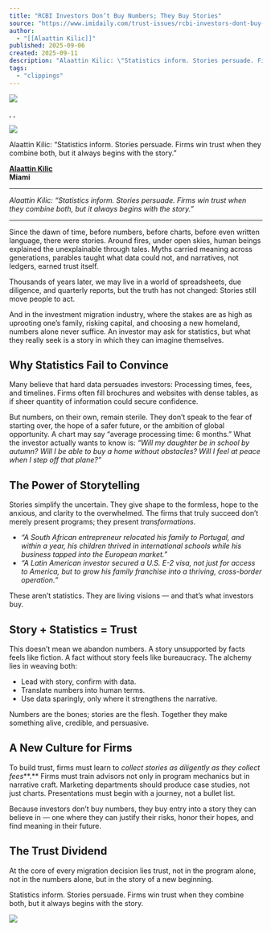 ```yaml
---
title: "RCBI Investors Don’t Buy Numbers; They Buy Stories"
source: "https://www.imidaily.com/trust-issues/rcbi-investors-dont-buy-numbers-they-buy-stories/"
author:
  - "[[Alaattin Kilic]]"
published: 2025-09-06
created: 2025-09-11
description: "Alaattin Kilic: \"Statistics inform. Stories persuade. Firms win trust when they combine both, but it always begins with the story.\""
tags:
  - "clippings"
---
```

![](https://www.imidaily.com/wp-content/uploads/2025/09/Background-2025-09-06T205556.574.png)

, ,

![](https://www.imidaily.com/wp-content/uploads/2025/09/2dce1fbf-4931-43a6-8eca-b4cf94237467_removalai_preview.png)

Alaattin Kilic: “Statistics inform. Stories persuade. Firms win trust when they combine both, but it always begins with the story.”

**[Alaattin Kilic](https://www.imidaily.com/alaattin-kilic/)**  
**Miami**

---

*Alaattin Kilic: “Statistics inform. Stories persuade. Firms win trust when they combine both, but it always begins with the story.”*

---

Since the dawn of time, before numbers, before charts, before even written language, there were stories. Around fires, under open skies, human beings explained the unexplainable through tales. Myths carried meaning across generations, parables taught what data could not, and narratives, not ledgers, earned trust itself.

Thousands of years later, we may live in a world of spreadsheets, due diligence, and quarterly reports, but the truth has not changed: Stories still move people to act.

And in the investment migration industry, where the stakes are as high as uprooting one’s family, risking capital, and choosing a new homeland, numbers alone never suffice. An investor may ask for statistics, but what they really seek is a story in which they can imagine themselves.

## Why Statistics Fail to Convince

Many believe that hard data persuades investors: Processing times, fees, and timelines. Firms often fill brochures and websites with dense tables, as if sheer quantity of information could secure confidence.

But numbers, on their own, remain sterile. They don’t speak to the fear of starting over, the hope of a safer future, or the ambition of global opportunity. A chart may say “average processing time: 6 months.” What the investor actually wants to know is: *“Will my daughter be in school by autumn? Will I be able to buy a home without obstacles? Will I feel at peace when I step off that plane?”*

## The Power of Storytelling

Stories simplify the uncertain. They give shape to the formless, hope to the anxious, and clarity to the overwhelmed. The firms that truly succeed don’t merely present programs; they present *transformations*.

- *“A South African entrepreneur relocated his family to Portugal, and within a year, his children thrived in international schools while his business tapped into the European market.”*
- *“A Latin American investor secured a U.S. E-2 visa, not just for access to America, but to grow his family franchise into a thriving, cross-border operation.”*

These aren’t statistics. They are living visions — and that’s what investors buy.

## Story + Statistics = Trust

This doesn’t mean we abandon numbers. A story unsupported by facts feels like fiction. A fact without story feels like bureaucracy. The alchemy lies in weaving both:

- Lead with story, confirm with data.
- Translate numbers into human terms.
- Use data sparingly, only where it strengthens the narrative.

Numbers are the bones; stories are the flesh. Together they make something alive, credible, and persuasive.

## A New Culture for Firms

To build trust, firms must learn to *collect stories as diligently as they collect fees***.** Firms must train advisors not only in program mechanics but in narrative craft. Marketing departments should produce case studies, not just charts. Presentations must begin with a journey, not a bullet list.

Because investors don’t buy numbers, they buy entry into a story they can believe in — one where they can justify their risks, honor their hopes, and find meaning in their future.

## The Trust Dividend

At the core of every migration decision lies trust, not in the program alone, not in the numbers alone, but in the story of a new beginning.

Statistics inform. Stories persuade. Firms win trust when they combine both, but it always begins with the story.

![](https://pixel.wp.com/g.gif?v=ext&blog=217091550&post=109102&tz=0&srv=www.imidaily.com&hp=atomic&ac=3&amp=0&j=1%3A15.1-a.1&host=www.imidaily.com&ref=&rand=0.33743410297676346)